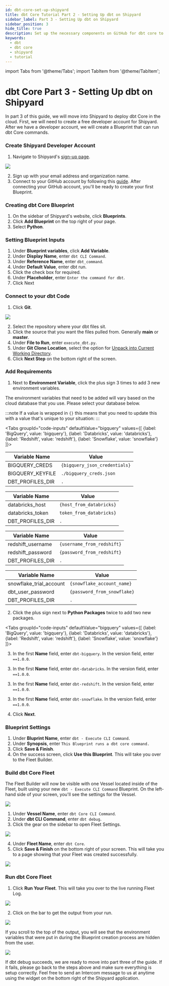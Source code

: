 ```yaml
---
id: dbt-core-set-up-shipyard
title: dbt Core Tutorial Part 2 - Setting Up dbt on Shipyard
sidebar_label: Part 3 - Setting Up dbt on Shipyard
sidebar_position: 3
hide_title: true
description: Set up the necessary components on GitHub for dbt core to run. Part two of a three part series on running dbt Core in the cloud.
keywords:
  - dbt
  - dbt core
  - shipyard
  - tutorial
---
```


import Tabs from '@theme/Tabs';
import TabItem from '@theme/TabItem';

# dbt Core Part 3 - Setting Up dbt on Shipyard
In part 3 of this guide, we will move into Shipyard to deploy dbt Core in the cloud. First, we will need to create a free developer account for Shipyard. After we have a developer account, we will create a Blueprint that can run dbt Core commands.

### Create Shipyard Developer Account

1. Navigate to Shipyard's [sign-up page](https://app.shipyardapp.com/auth/signup).

![](../.gitbook/assets/../../../.gitbook/assets/shipyard_2022_05_24_10_49_18.png)

2. Sign up with your email address and organization name.
3. Connect to your GitHub account by following this [guide](https://www.shipyardapp.com/blog/automate-deployment-github-code/). After connecting your GitHub account, you'll be ready to create your first Blueprint.

### Creating dbt Core Blueprint
1. On the sidebar of Shipyard's website, click **Blueprints**.
2. Click **Add Blueprint** on the top right of your page.
3. Select **Python**.

### Setting Blueprint Inputs
1. Under **Blueprint variables**, click **Add Variable**.
5. Under **Display Name**, enter `dbt CLI Command`.
6. Under **Reference Name**, enter `dbt_command`.
7. Under **Default Value**, enter dbt run.
8. Click the check box for required.
9.  Under **Placeholder**, enter `Enter the command for dbt`.
10. Click Next

### Connect to your dbt Code
1. Click **Git**.

![](../.gitbook/assets/../../../.gitbook/assets/shipyard_2022_05_24_17_53_36.png)

2. Select the repository where your dbt files sit.
3. Click the source that you want the files pulled from. Generally **main** or **master**.
4. Under **File to Run**, enter `execute_dbt.py`.
5. Under **Git Clone Location**, select the option for [Unpack into Current Working Directory](https://www.shipyardapp.com/docs/reference/code/git-connection/#unpack-into-current-working-directory).
6. Click **Next Step** on the bottom right of the screen.

### Add Requirements
1. Next to **Environment Variable**, click the plus sign 3 times to add 3 new environment variables.

The environment variables that need to be added will vary based on the cloud database that you use. Please select your database below. 

:::note
If a value is wrapped in `{}` this means that you need to update this with a value that's unique to your situation:
:::

<Tabs
groupId="code-inputs"
defaultValue="bigquery"
values={[
{label: 'BigQuery', value: 'bigquery'},
{label: 'Databricks', value: 'databricks'},
{label: 'Redshift', value: 'redshift'},
{label: 'Snowflake', value: 'snowflake'}
]}>


<TabItem value="bigquery">

| Variable Name     | Value                    |
|-------------------|--------------------------|
| BIGQUERY_CREDS   | `{bigquery_json_credentials}`        |
| BIGQUERY_KEYFILE | `./bigquery_creds.json`     |
| DBT_PROFILES_DIR | `.`                         |

</TabItem>

<TabItem value="databricks">

| Variable Name     | Value                    |
|-------------------|--------------------------|
| databricks_host   | `{host_from_databricks}`   |
| databricks_token  | `token_from_databricks}`  |
| DBT_PROFILES_DIR  | `.`                        |

</TabItem>

<TabItem value="redshift">

| Variable Name     | Value                    |
|-------------------|--------------------------|
| redshift_username | `{username_from_redshift}` |
| redshift_password | `{password_from_redshift}` |
| DBT_PROFILES_DIR  | `.`                        |

</TabItem>


<TabItem value="snowflake">

| Variable Name           | Value                    |
|-------------------------|--------------------------|
| snowflake_trial_account | `{snowflake_account_name}` |
| dbt_user_password       | `{password_from_snowflake}` |
| DBT_PROFILES_DIR        | `.`                        |

</TabItem>
</Tabs>

2. Click the plus sign next to **Python Packages** twice to add two new packages.

<Tabs
groupId="code-inputs"
defaultValue="bigquery"
values={[
{label: 'BigQuery', value: 'bigquery'},
{label: 'Databricks', value: 'databricks'},
{label: 'Redshift', value: 'redshift'},
{label: 'Snowflake', value: 'snowflake'}
]}>

<TabItem value="bigquery">

3. In the first **Name** field, enter `dbt-bigquery`. In the version field, enter `==1.0.0`.

</TabItem>

<TabItem value="databricks">

3. In the first **Name** field, enter `dbt-databricks`. In the version field, enter `==1.0.0`.

</TabItem>

<TabItem value="redshift">

3. In the first **Name** field, enter `dbt-redshift`. In the version field, enter `==1.0.0`.

</TabItem>

<TabItem value="snowflake">

3. In the first **Name** field, enter `dbt-snowflake`. In the version field, enter `==1.0.0`.

</TabItem>
</Tabs>

4. Click **Next**.

### Blueprint Settings
1. Under **Bluprint Name**, enter `dbt - Execute CLI Command`.
2. Under **Synopsis**, enter `This Blueprint runs a dbt core command.`
3. Click **Save & Finish**.
4. On the success screen, click **Use this Blueprint**. This will take you over to the Fleet Builder.

### Build dbt Core Fleet
The Fleet Builder will now be visible with one Vessel located inside of the Fleet, built using your new `dbt - Execute CLI Command` Blueprint. On the left-hand side of your screen, you'll see the settings for the Vessel.

![](../.gitbook/assets/../../../.gitbook/assets/shipyard_2022_05_25_13_54_35.png)

1. Under **Vessel Name**, enter `dbt Core CLI Command`.
2. Under **dbt CLI Command**, enter `dbt debug`.
3. Click the gear on the sidebar to open Fleet Settings.

![](../.gitbook/assets/../../../.gitbook/assets/shipyard_2022_05_25_13_58_07.png)

4. Under **Fleet Name**, enter `dbt Core`.
5. Click **Save & Finish** on the bottom right of your screen. This will take you to a page showing that your Fleet was created successfully.

![](../.gitbook/assets/../../../.gitbook/assets/shipyard_2022_05_25_14_04_35.png)

### Run dbt Core Fleet
1.  Click **Run Your Fleet**. This will take you over to the live running Fleet Log.

![](../.gitbook/assets/../../../.gitbook/assets/shipyard_2022_05_25_14_09_39.png)

2. Click on the bar to get the output from your run.

![](../.gitbook/assets/../../../.gitbook/assets/shipyard_2022_05_25_14_10_41.png)

If you scroll to the top of the output, you will see that the environment variables that were put in during the Blueprint creation process are hidden from the user.

![](../.gitbook/assets/../../../.gitbook/assets/shipyard_2022_05_25_14_12_01.png)

If dbt debug succeeds, we are ready to move into part three of the guide. If it fails, please go back to the steps above and make sure everything is setup correctly. Feel free to send an Intercom message to us at anytime using the widget on the bottom right of the Shipyard application. 
